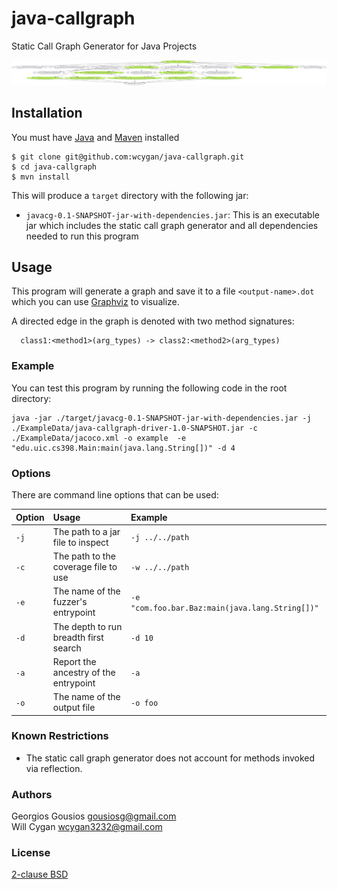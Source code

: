 # java-callgraph
Static Call Graph Generator for Java Projects

![alt text](ExampleData/example-reachability-4.png)

## Installation  
You must have [Java](https://docs.oracle.com/en/java/javase/11/install/overview-jdk-installation.html#GUID-8677A77F-231A-40F7-98B9-1FD0B48C346A) and [Maven](https://maven.apache.org/install.html) installed

```console
$ git clone git@github.com:wcygan/java-callgraph.git
$ cd java-callgraph
$ mvn install
```

This will produce a `target` directory with the following jar:
- `javacg-0.1-SNAPSHOT-jar-with-dependencies.jar`: This is an executable jar which includes the static call graph generator and all dependencies needed to run this program

## Usage

This program will generate a graph and save it to a file `<output-name>.dot` which you can use [Graphviz](https://www.graphviz.org/download/) to visualize.

A directed edge in the graph is denoted with two method signatures:

```
  class1:<method1>(arg_types) -> class2:<method2>(arg_types)
```

### Example 
You can test this program by running the following code in the root directory:

```
java -jar ./target/javacg-0.1-SNAPSHOT-jar-with-dependencies.jar -j
./ExampleData/java-callgraph-driver-1.0-SNAPSHOT.jar -c ./ExampleData/jacoco.xml -o example  -e "edu.uic.cs398.Main:main(java.lang.String[])" -d 4
```

### Options

There are command line options that can be used:

| Option      | Usage                                                           | Example            |
| :---------- | :-------------------------------------------------------------- | :----------------- |
| `-j`        | The path to a jar file to inspect                               | `-j ../../path`    |
| `-c`        | The path to the coverage file to use                            | `-w ../../path`    |
| `-e`        | The name of the fuzzer's entrypoint                             | `-e "com.foo.bar.Baz:main(java.lang.String[])"`    |
| `-d`        | The depth to run breadth first search                           | `-d 10`            |
| `-a`        | Report the ancestry of the entrypoint                           | `-a`               |
| `-o`        | The name of the output file                                     | `-o foo`           |

### Known Restrictions

* The static call graph generator does not account for methods invoked via
  reflection.



### Authors

Georgios Gousios <gousiosg@gmail.com>  
Will Cygan <wcygan3232@gmail.com>

### License

[2-clause BSD](http://www.opensource.org/licenses/bsd-license.php)
